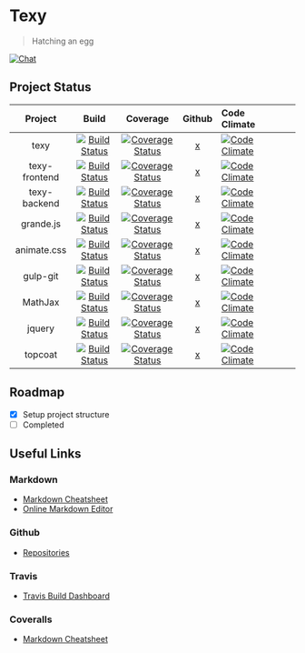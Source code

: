 # Texy
> Hatching an egg

[![Chat](https://badges.gitter.im/gitterHQ/gitter.svg)](https://gitter.im/viknash/texy)

## Project Status
|  Project 	|  Build  	|   Coverage	| Github | Code Climate |   	|   	|   	|
|:---:	|:---:	|:---:	|:---:	|:---	|:---:	|:---:	|:---:	|
|   texy	|   [![Build Status](https://travis-ci.org/viknash/texy.png)](https://travis-ci.org/viknash/texy)	|   [![Coverage Status](https://coveralls.io/repos/viknash/texy/badge.svg)](https://coveralls.io/r/viknash/texy)	| [x](https://github.com/viknash/texy)  	|   [![Code Climate](https://codeclimate.com/github/viknash/texy/badges/gpa.svg)](https://codeclimate.com/github/viknash/texy)	|   	|   	|   	|
|   texy-frontend	|   [![Build Status](https://travis-ci.org/viknash/texy-frontend.png)](https://travis-ci.org/viknash/texy-frontend)	|   [![Coverage Status](https://coveralls.io/repos/viknash/texy-frontend/badge.svg)](https://coveralls.io/r/viknash/texy-frontend)	| [x](https://github.com/viknash/texy-frontend)  	|  [![Code Climate](https://codeclimate.com/github/viknash/texy-frontend/badges/gpa.svg)](https://codeclimate.com/github/viknash/texy-frontend) 	|   	|   	|   	|
|   texy-backend	|   [![Build Status](https://travis-ci.org/viknash/texy-backend.png)](https://travis-ci.org/viknash/texy-backend)	|   [![Coverage Status](https://coveralls.io/repos/viknash/texy-backend/badge.svg)](https://coveralls.io/r/viknash/texy-backend)	| [x](https://github.com/viknash/texy-backend)  	|   [![Code Climate](https://codeclimate.com/github/viknash/texy-backend/badges/gpa.svg)](https://codeclimate.com/github/viknash/texy-backend)	|   	|   	|   	|
|    grande.js	|   [![Build Status](https://travis-ci.org/viknash/grande.js.png)](https://travis-ci.org/viknash/grande.js)	|   [![Coverage Status](https://coveralls.io/repos/viknash/grande.js/badge.svg)](https://coveralls.io/r/viknash/grande.js)	| [x](https://github.com/viknash/grande.js)  	|   [![Code Climate](https://codeclimate.com/github/viknash/grande.js/badges/gpa.svg)](https://codeclimate.com/github/viknash/grande.js)	|   	|   	|   	|
|    animate.css	|   [![Build Status](https://travis-ci.org/viknash/animate.css.png)](https://travis-ci.org/viknash/animate.css)	|   [![Coverage Status](https://coveralls.io/repos/viknash/animate.css/badge.svg)](https://coveralls.io/r/viknash/animate.css)	| [x](https://github.com/viknash/animate.css)  	|   [![Code Climate](https://codeclimate.com/github/viknash/animate.css/badges/gpa.svg)](https://codeclimate.com/github/viknash/animate.css)	|   	|   	|   	|
|    gulp-git	|   [![Build Status](https://travis-ci.org/viknash/gulp-git.png)](https://travis-ci.org/viknash/gulp-git)	|   [![Coverage Status](https://coveralls.io/repos/viknash/gulp-git/badge.svg)](https://coveralls.io/r/viknash/animate.css)	| [x](https://github.com/viknash/gulp-git)  	|   [![Code Climate](https://codeclimate.com/github/viknash/gulp-git/badges/gpa.svg)](https://codeclimate.com/github/viknash/gulp-git)	|   	|   	|   	|
|    MathJax	|   [![Build Status](https://travis-ci.org/viknash/MathJax.png)](https://travis-ci.org/viknash/MathJax)	|   [![Coverage Status](https://coveralls.io/repos/viknash/MathJax/badge.svg)](https://coveralls.io/r/viknash/MathJax)	| [x](https://github.com/viknash/MathJax)  	|  [![Code Climate](https://codeclimate.com/github/viknash/MathJax/badges/gpa.svg)](https://codeclimate.com/github/viknash/MathJax) 	|   	|   	|   	|
|    jquery	|   [![Build Status](https://travis-ci.org/viknash/jquery.png)](https://travis-ci.org/viknash/jquery)	|   [![Coverage Status](https://coveralls.io/repos/viknash/jquery/badge.svg)](https://coveralls.io/r/viknash/jquery)	| [x](https://github.com/viknash/jquery)  	|   [![Code Climate](https://codeclimate.com/github/viknash/jquery/badges/gpa.svg)](https://codeclimate.com/github/viknash/jquery)	|   	|   	|   	|
|    topcoat	|   [![Build Status](https://travis-ci.org/viknash/topcoat.png)](https://travis-ci.org/viknash/topcoat)	|   [![Coverage Status](https://coveralls.io/repos/viknash/topcoat/badge.svg)](https://coveralls.io/r/viknash/topcoat)	| [x](https://github.com/viknash/topcoat)  	|  [![Code Climate](https://codeclimate.com/github/viknash/topcoat/badges/gpa.svg)](https://codeclimate.com/github/viknash/topcoat) 	|   	|   	|   	|

## Roadmap

- [x] Setup project structure
- [ ] Completed

## Useful Links

### Markdown
- [Markdown Cheatsheet](https://github.com/adam-p/markdown-here/wiki/Markdown-Cheatsheet)
- [Online Markdown Editor](http://dillinger.io/)

### Github
- [Repositories](https://github.com/viknash?tab=repositories)

### Travis
- [Travis Build Dashboard](https://travis-ci.org/)

### Coveralls
- [Markdown Cheatsheet](https://github.com/adam-p/markdown-here/wiki/Markdown-Cheatsheet)
